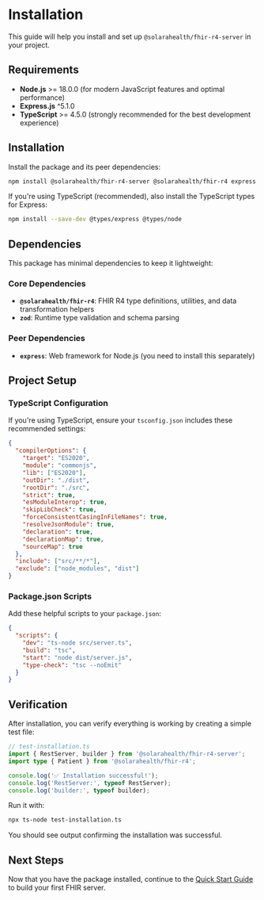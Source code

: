 # Installation

This guide will help you install and set up `@solarahealth/fhir-r4-server` in your project.

## Requirements

- **Node.js** >= 18.0.0 (for modern JavaScript features and optimal performance)
- **Express.js** ^5.1.0
- **TypeScript** >= 4.5.0 (strongly recommended for the best development experience)

## Installation

Install the package and its peer dependencies:

```bash
npm install @solarahealth/fhir-r4-server @solarahealth/fhir-r4 express
```

If you're using TypeScript (recommended), also install the TypeScript types for Express:

```bash
npm install --save-dev @types/express @types/node
```

## Dependencies

This package has minimal dependencies to keep it lightweight:

### Core Dependencies

- **`@solarahealth/fhir-r4`**: FHIR R4 type definitions, utilities, and data transformation helpers
- **`zod`**: Runtime type validation and schema parsing

### Peer Dependencies

- **`express`**: Web framework for Node.js (you need to install this separately)

## Project Setup

### TypeScript Configuration

If you're using TypeScript, ensure your `tsconfig.json` includes these recommended settings:

```json
{
  "compilerOptions": {
    "target": "ES2020",
    "module": "commonjs",
    "lib": ["ES2020"],
    "outDir": "./dist",
    "rootDir": "./src",
    "strict": true,
    "esModuleInterop": true,
    "skipLibCheck": true,
    "forceConsistentCasingInFileNames": true,
    "resolveJsonModule": true,
    "declaration": true,
    "declarationMap": true,
    "sourceMap": true
  },
  "include": ["src/**/*"],
  "exclude": ["node_modules", "dist"]
}
```

### Package.json Scripts

Add these helpful scripts to your `package.json`:

```json
{
  "scripts": {
    "dev": "ts-node src/server.ts",
    "build": "tsc",
    "start": "node dist/server.js",
    "type-check": "tsc --noEmit"
  }
}
```

## Verification

After installation, you can verify everything is working by creating a simple test file:

```typescript
// test-installation.ts
import { RestServer, builder } from '@solarahealth/fhir-r4-server';
import type { Patient } from '@solarahealth/fhir-r4';

console.log('✅ Installation successful!');
console.log('RestServer:', typeof RestServer);
console.log('builder:', typeof builder);
```

Run it with:

```bash
npx ts-node test-installation.ts
```

You should see output confirming the installation was successful.

## Next Steps

Now that you have the package installed, continue to the [Quick Start Guide](./quick-start.md) to build your first FHIR server.
